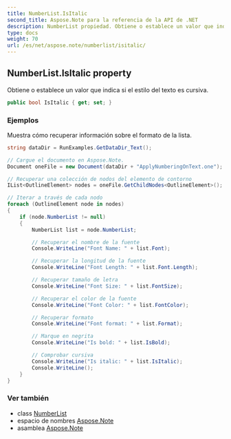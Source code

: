 ```yaml
---
title: NumberList.IsItalic
second_title: Aspose.Note para la referencia de la API de .NET
description: NumberList propiedad. Obtiene o establece un valor que indica si el estilo del texto es cursiva.
type: docs
weight: 70
url: /es/net/aspose.note/numberlist/isitalic/
---
```

## NumberList.IsItalic property

Obtiene o establece un valor que indica si el estilo del texto es cursiva.

```csharp
public bool IsItalic { get; set; }
```

### Ejemplos

Muestra cómo recuperar información sobre el formato de la lista.

```csharp
string dataDir = RunExamples.GetDataDir_Text();

// Cargue el documento en Aspose.Note.
Document oneFile = new Document(dataDir + "ApplyNumberingOnText.one");

// Recuperar una colección de nodos del elemento de contorno
IList<OutlineElement> nodes = oneFile.GetChildNodes<OutlineElement>();

// Iterar a través de cada nodo
foreach (OutlineElement node in nodes)
{
    if (node.NumberList != null)
    {
        NumberList list = node.NumberList;

        // Recuperar el nombre de la fuente
        Console.WriteLine("Font Name: " + list.Font);

        // Recuperar la longitud de la fuente
        Console.WriteLine("Font Length: " + list.Font.Length);

        // Recuperar tamaño de letra
        Console.WriteLine("Font Size: " + list.FontSize);

        // Recuperar el color de la fuente
        Console.WriteLine("Font Color: " + list.FontColor);

        // Recuperar formato
        Console.WriteLine("Font format: " + list.Format);

        // Marque en negrita
        Console.WriteLine("Is bold: " + list.IsBold);

        // Comprobar cursiva
        Console.WriteLine("Is italic: " + list.IsItalic);
        Console.WriteLine();
    }
}
```

### Ver también

* class [NumberList](../)
* espacio de nombres [Aspose.Note](../../numberlist/)
* asamblea [Aspose.Note](../../../)


